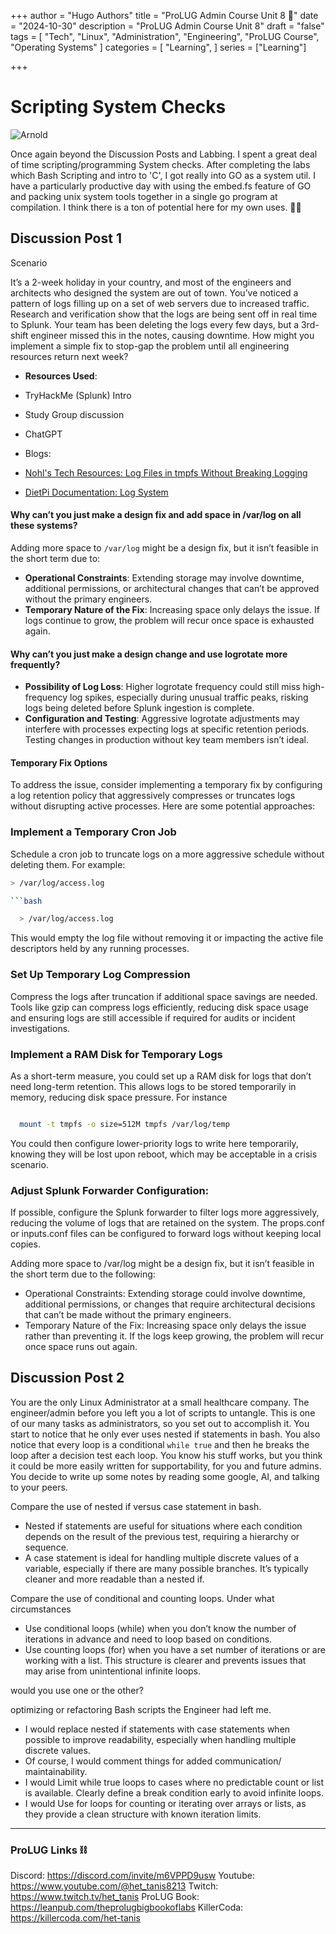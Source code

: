 +++
author = "Hugo Authors"
title = "ProLUG Admin Course Unit 8 🐧"
date = "2024-10-30"
description = "ProLUG Admin Course Unit 8"
draft = "false"
tags = [
  "Tech", "Linux", "Administration", "Engineering", "ProLUG Course", "Operating Systems"
]
categories = [
    "Learning",
]
series = ["Learning"]

+++

<!--more-->

# Scripting System Checks

![Arnold](https://trevorsmale.github.io/techblog/images/PACU8/ibb.jpg)

Once again beyond the Discussion Posts and Labbing. I spent a great deal of time scripting/programming System checks. After completing the labs which Bash Scripting and intro to 'C', I got really into GO as a system util. I have a particularly productive day with using the embed.fs feature of GO and packing unix system tools together in a single go program at compilation. I think there is a ton of potential here for my own uses. 👨‍🔧

## Discussion Post 1 

Scenario

It’s a 2-week holiday in your country, and most of the engineers and architects who designed the system are out of town. You’ve noticed a pattern of logs filling up on a set of web servers due to increased traffic. Research and verification show that the logs are being sent off in real time to Splunk. Your team has been deleting the logs every few days, but a 3rd-shift engineer missed this in the notes, causing downtime. How might you implement a simple fix to stop-gap the problem until all engineering resources return next week?

- **Resources Used**:

- TryHackMe (Splunk) Intro
- Study Group discussion
- ChatGPT
- Blogs:
- [Nohl's Tech Resources: Log Files in tmpfs Without Breaking Logging](https://www.nohl.eu/tech-resources/notes-to-linux/log-files-in-tmpfs-without-breaking-logging/)
- [DietPi Documentation: Log System](https://dietpi.com/docs/software/log_system/)

#### Why can’t you just make a design fix and add space in /var/log on all these systems?

Adding more space to `/var/log` might be a design fix, but it isn’t feasible in the short term due to:

- **Operational Constraints**: Extending storage may involve downtime, additional permissions, or architectural changes that can’t be approved without the primary engineers.
- **Temporary Nature of the Fix**: Increasing space only delays the issue. If logs continue to grow, the problem will recur once space is exhausted again.

#### Why can’t you just make a design change and use logrotate more frequently?

- **Possibility of Log Loss**: Higher logrotate frequency could still miss high-frequency log spikes, especially during unusual traffic peaks, risking logs being deleted before Splunk ingestion is complete.
- **Configuration and Testing**: Aggressive logrotate adjustments may interfere with processes expecting logs at specific retention periods. Testing changes in production without key team members isn’t ideal.

#### Temporary Fix Options

To address the issue, consider implementing a temporary fix by configuring a log retention policy that aggressively compresses or truncates logs without disrupting active processes. Here are some potential approaches:

### Implement a Temporary **Cron Job**

Schedule a cron job to truncate logs on a more aggressive schedule without deleting them. For example:

```bash
> /var/log/access.log

```bash

  > /var/log/access.log

```

This would empty the log file without removing it or impacting the active file descriptors held by any running processes.

### Set Up Temporary Log Compression

Compress the logs after truncation if additional space savings are needed. Tools like gzip can compress logs efficiently, reducing disk space usage and ensuring logs are still accessible if required for audits or incident investigations.

### Implement a RAM Disk for Temporary Logs

As a short-term measure, you could set up a RAM disk for logs that don’t need long-term retention. This allows logs to be stored temporarily in memory, reducing disk space pressure. For instance

```bash

  mount -t tmpfs -o size=512M tmpfs /var/log/temp

```

You could then configure lower-priority logs to write here temporarily, knowing they will be lost upon reboot, which may be acceptable in a crisis scenario.

### Adjust Splunk Forwarder Configuration:

If possible, configure the Splunk forwarder to filter logs more aggressively, reducing the volume of logs that are retained on the system. The props.conf or inputs.conf files can be configured to forward logs without keeping local copies.


Adding more space to /var/log might be a design fix, but it isn’t feasible in the short term due to the following:
- Operational Constraints: Extending storage could involve downtime, additional permissions, or changes that require architectural decisions that can’t be made without the primary engineers.
- Temporary Nature of the Fix: Increasing space only delays the issue rather than preventing it. If the logs keep growing, the problem will recur once space runs out again.

## Discussion Post 2 

You are the only Linux Administrator at a small healthcare company. The engineer/admin before you left you a lot of scripts to untangle. This is one of our many tasks as administrators, so you set out to accomplish it. You start to notice that he only ever uses nested if statements in bash. You also notice that every loop is a conditional `while true` and then he breaks the loop after a decision test each loop. You know his stuff works, but you think it could be more easily written for supportability, for you and future admins. You decide to write up some notes by reading some google, AI, and talking to your peers.

Compare the use of nested if versus case statement in bash.

- Nested if statements are useful for situations where each condition depends on the result of the previous test, requiring a hierarchy or sequence.
- A case statement is ideal for handling multiple discrete values of a variable, especially if there are many possible branches. It’s typically cleaner and more readable than a nested if.

Compare the use of conditional and counting loops. Under what circumstances 

- Use conditional loops (while) when you don’t know the number of iterations in advance and need to loop based on conditions.
- Use counting loops (for) when you have a set number of iterations or are working with a list. This structure is clearer and prevents issues that may arise from unintentional infinite loops.

would you use one or the other?

optimizing or refactoring Bash scripts the Engineer had left me.

- I would replace nested if statements with case statements when possible to improve readability, especially when handling multiple discrete values.
- Of course, I would comment things for added communication/ maintainability.
- I would Limit while true loops to cases where no predictable count or list is available. Clearly define a break condition early to avoid infinite loops.
- I would Use for loops for counting or iterating over arrays or lists, as they provide a clean structure with known iteration limits.


---

### ProLUG Links ⛓️

Discord: https://discord.com/invite/m6VPPD9usw
Youtube: https://www.youtube.com/@het_tanis8213
Twitch: https://www.twitch.tv/het_tanis
ProLUG Book: https://leanpub.com/theprolugbigbookoflabs
KillerCoda: https://killercoda.com/het-tanis


[^1]: MITRE | ATT&CK [Site](https://attack.mitre.org/) Knowledge Base.